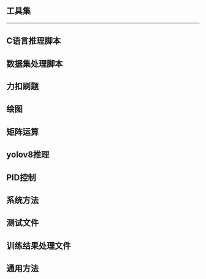## 工具集
---

## C语言推理脚本


## 数据集处理脚本


## 力扣刷题


## 绘图


## 矩阵运算


## yolov8推理


## PID控制


## 系统方法


## 测试文件


## 训练结果处理文件


## 通用方法


